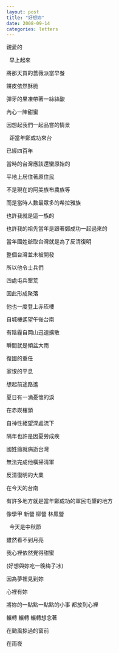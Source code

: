 ```yaml
---
layout: post
title: "好想妳"
date: 2008-09-14
categories: letters
---
```




親愛的


 
早上起來


將那天買的薔薇派當早餐


餅皮依然酥脆


彈牙的果凍帶著一絲絲酸


內心一陣甜蜜


因想起我們一起品嘗的情景


 
距當年鄭成功來台


已經四百年


當時的台灣應該還蠻原始的


平地上居住著原住民


不是現在的阿美族布農族等


而是當時人數最眾多的希拉雅族


也許我就是這一族的


也許我的祖先當年是跟著鄭成功一起過來的


當年國姓爺取台灣就是為了反清復明


整個台灣並未被開發


所以他令士兵們


四處屯兵墾荒


因此形成聚落


他也一度登上赤崁樓


自城樓遙望午後台南


有陰霾自岡山迅速擴散


瞬間就是傾盆大雨


復國的重任


家恨的平息


想起前途路遙


夏日有一滴憂懷的淚


在赤崁樓頭


自神性絕望深處流下


隔年也許是因憂勞成疾


國姓爺就病逝台灣


無法完成他橫掃清軍


反清復明的大業


在今天的台南


有許多地方就是當年鄭成功的軍民屯墾的地方


像學甲 新營 柳營 林鳳營


 
今天是中秋節


雖然看不到月亮


我心裡依然覺得甜蜜


(好想與妳吃一晚梅子冰)


因為夢裡見到妳


心裡有妳


將妳的一點點一點點的小事
都放到心裡


輾轉 輾轉 輾轉想念著


在颱風掠過的窗前


在雨夜
